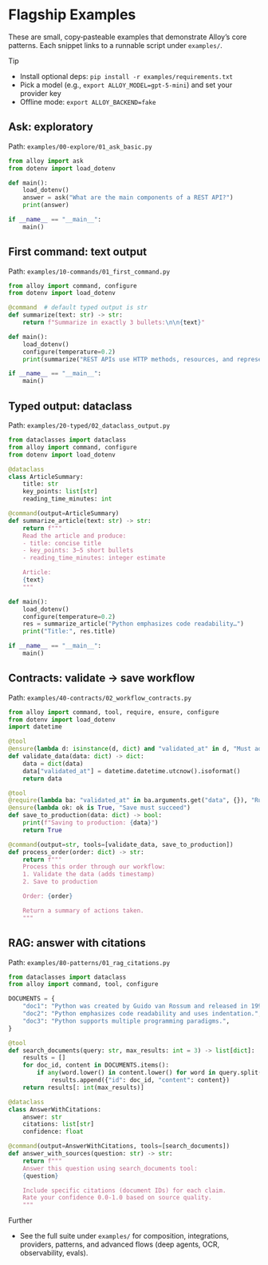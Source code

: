# Flagship Examples

These are small, copy‑pasteable examples that demonstrate Alloy’s core patterns. Each snippet links to a runnable script under `examples/`.

Tip
- Install optional deps: `pip install -r examples/requirements.txt`
- Pick a model (e.g., `export ALLOY_MODEL=gpt-5-mini`) and set your provider key
- Offline mode: `export ALLOY_BACKEND=fake`

## Ask: exploratory

Path: `examples/00-explore/01_ask_basic.py`

```python
from alloy import ask
from dotenv import load_dotenv

def main():
    load_dotenv()
    answer = ask("What are the main components of a REST API?")
    print(answer)

if __name__ == "__main__":
    main()
```

## First command: text output

Path: `examples/10-commands/01_first_command.py`

```python
from alloy import command, configure
from dotenv import load_dotenv

@command  # default typed output is str
def summarize(text: str) -> str:
    return f"Summarize in exactly 3 bullets:\n\n{text}"

def main():
    load_dotenv()
    configure(temperature=0.2)
    print(summarize("REST APIs use HTTP methods, resources, and representations."))

if __name__ == "__main__":
    main()
```

## Typed output: dataclass

Path: `examples/20-typed/02_dataclass_output.py`

```python
from dataclasses import dataclass
from alloy import command, configure
from dotenv import load_dotenv

@dataclass
class ArticleSummary:
    title: str
    key_points: list[str]
    reading_time_minutes: int

@command(output=ArticleSummary)
def summarize_article(text: str) -> str:
    return f"""
    Read the article and produce:
    - title: concise title
    - key_points: 3–5 short bullets
    - reading_time_minutes: integer estimate

    Article:
    {text}
    """

def main():
    load_dotenv()
    configure(temperature=0.2)
    res = summarize_article("Python emphasizes code readability…")
    print("Title:", res.title)

if __name__ == "__main__":
    main()
```

## Contracts: validate → save workflow

Path: `examples/40-contracts/02_workflow_contracts.py`

```python
from alloy import command, tool, require, ensure, configure
from dotenv import load_dotenv
import datetime

@tool
@ensure(lambda d: isinstance(d, dict) and "validated_at" in d, "Must add validated_at timestamp")
def validate_data(data: dict) -> dict:
    data = dict(data)
    data["validated_at"] = datetime.datetime.utcnow().isoformat()
    return data

@tool
@require(lambda ba: "validated_at" in ba.arguments.get("data", {}), "Run validate_data first")
@ensure(lambda ok: ok is True, "Save must succeed")
def save_to_production(data: dict) -> bool:
    print(f"Saving to production: {data}")
    return True

@command(output=str, tools=[validate_data, save_to_production])
def process_order(order: dict) -> str:
    return f"""
    Process this order through our workflow:
    1. Validate the data (adds timestamp)
    2. Save to production

    Order: {order}

    Return a summary of actions taken.
    """
```

## RAG: answer with citations

Path: `examples/80-patterns/01_rag_citations.py`

```python
from dataclasses import dataclass
from alloy import command, tool, configure

DOCUMENTS = {
    "doc1": "Python was created by Guido van Rossum and released in 1991.",
    "doc2": "Python emphasizes code readability and uses indentation.",
    "doc3": "Python supports multiple programming paradigms.",
}

@tool
def search_documents(query: str, max_results: int = 3) -> list[dict]:
    results = []
    for doc_id, content in DOCUMENTS.items():
        if any(word.lower() in content.lower() for word in query.split()):
            results.append({"id": doc_id, "content": content})
    return results[: int(max_results)]

@dataclass
class AnswerWithCitations:
    answer: str
    citations: list[str]
    confidence: float

@command(output=AnswerWithCitations, tools=[search_documents])
def answer_with_sources(question: str) -> str:
    return f"""
    Answer this question using search_documents tool:
    {question}

    Include specific citations (document IDs) for each claim.
    Rate your confidence 0.0-1.0 based on source quality.
    """
```

Further
- See the full suite under `examples/` for composition, integrations, providers, patterns, and advanced flows (deep agents, OCR, observability, evals).
